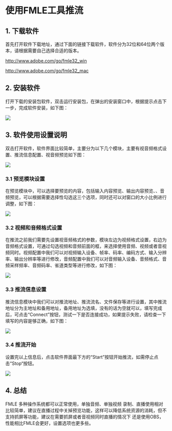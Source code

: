 # 使用FMLE工具推流

## 1. 下载软件

首先打开软件下载地址，通过下面的链接下载软件，软件分为32位和64位两个版本，请根据需要自己选择合适的版本。

http://www.adobe.com/go/fmle32_win

<http://www.adobe.com/go/fmle32_mac>

## 2. 安装软件

打开下载的安装包软件，双击运行安装包，在弹出的安装窗口中，根据提示点击下一步，完成软件安装，如下图：

![](media/f242844e75c92c0ae2c06659df250552.png)

## 3. 软件使用设置说明

双击打开软件，软件界面比较简单，主要分为以下几个模块，主要有视音频格式设置、推流信息配置、视音频预览如下图：

![](media/41b97f2c3d613bb1f42eae85ed7239b7.png)

### 3.1 预览模块设置

在预览模块中，可以选择要预览的内容，包括输入内容预览、输出内容预览、、音频预览，可以根据需要选择性勾选这三个选项，同时还可以对窗口的大小比例进行调整，如下图：

![](media/08a1f32ee6cf3e80c1dfccfb000073e3.png)

### 3.2 视频和音频格式设置

在推流之前我们需要先设置视音频格式的参数，模块左边为视频格式设置，右边为音频格式设置，可通过勾选视频和音频前面的框，来选择使用音频、视频或者音视频同时。视频配置中我们可以对视频输入设备、帧率、码率、编码方式、输入分辨率、输出分辨率等进行修改，音频配置中我们可以对音频输入设备、音频格式、音频采样频率、音频码率、省道类型等进行修改，如下图：

![](media/543fd4ff11f7aec5c86ee49eb9df9a10.png)

### 3.3 推流信息设置

推流信息模块中我们可以对推流地址、推流流名、文件保存等进行设置，其中推流地址分为主地址和备用地址，备用地址为选填，没有的话为空就可以，填写完成后，可点击“Connect”按钮，测试一下是否连接成功，如果提示失败，请检查一下填写的内容是够正确，如下图：

![](media/26a36f41e363fadfdb6d7db5e409a12c.png)

### 3.4 推流开始

设置完以上信息后，点击软件界面最下方的“Start”按钮开始推流，如需停止点击“Stop“按钮。

![](media/8bc7723a9f62727053ca48fd3513368b.png)

## 4. 总结

FMLE 多种操作系统都可以正常使用，单独音频、单独视频
录制、直播使用相对比较简单，建议在直播过程中关掉预览功能，这样可以降低系统资源的消耗，但不支持抓屏等功能，建议在需要抓屏或者音视频同时直播的情况下
还是使用OBS，性能相比FMLE会更好，设置选项也更多些。
